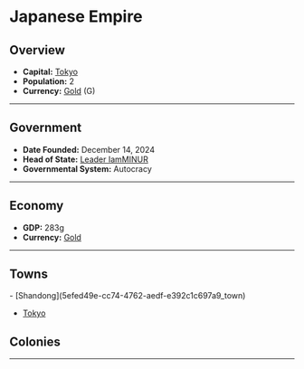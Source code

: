 <!--UNDEDITED FILE, remove this entire line if this file has been edited!-->
# <!--NAME-->Japanese Empire<!--NAME-->

## Overview

- **Capital:** <!--CAPITAL_LINK-->[Tokyo](02b4cc0f-6b6d-4985-812c-f858dea2b38f_town)<!--CAPITAL_LINK-->
- **Population:** <!--POPULATION-->2<!--POPULATION-->
- **Currency:** <!--CURRENCY_LINK-->[Gold](Gold_currency)<!--CURRENCY_LINK--> (<!--CURRENCY_ABV-->G<!--CURRENCY_ABV-->)

---

## Government

- **Date Founded:** <!--FOUNDED-->December 14, 2024<!--FOUNDED-->
- **Head of State:** <!--LEADER_TITLE_LINK-->[Leader IamMINUR](IamMINUR_user)<!--LEADER_TITLE_LINK-->
- **Governmental System:** <!--GOVERNMENT-->Autocracy<!--GOVERNMENT-->

---

## Economy

- **GDP:** <!--GDP-->283g<!--GDP-->
- **Currency:** <!--CURRENCY_LINK-->[Gold](Gold_currency)<!--CURRENCY_LINK-->

---

## Towns

<!--TOWNS-->- [Shandong](5efed49e-cc74-4762-aedf-e392c1c697a9_town)
- [Tokyo](02b4cc0f-6b6d-4985-812c-f858dea2b38f_town)<!--TOWNS-->

## Colonies

<!--COLONIES--><!--COLONIES-->

---